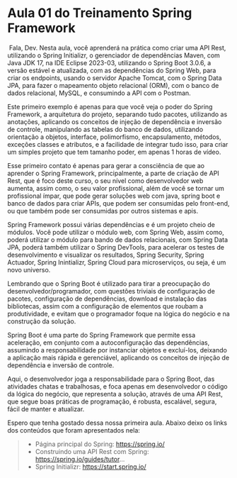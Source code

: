 # Aula 01 do Treinamento Spring Framework

﻿
Fala, Dev. Nesta aula, você aprenderá na prática como criar uma API Rest, utilizando o Spring Initializr, o gerenciador de dependências Maven, com Java JDK 17, na IDE Eclipse 2023-03, utilizando o Spring Boot 3.0.6, a versão estável e atualizada, com as dependências do Spring Web, para criar os endpoints, usando o servidor Apache Tomcat, com o Spring Data JPA, para fazer o mapeamento objeto relacional (ORM), com o banco de dados relacional, MySQL, e consumindo a API com o Postman.

Este primeiro exemplo é apenas para que você veja o poder do Spring Framework, a arquitetura do projeto, separando tudo pacotes, utilizando as anotações, aplicando os conceitos de injeção de dependência e inversão de controle, manipulando as tabelas do banco de dados, utilizando orientação a objetos, interface, polimorfismo, encapsulamento, métodos, exceções classes e atributos, e a facilidade de integrar tudo isso, para criar um simples projeto que tem tamanho poder, em apenas 1 horas de vídeo.

Esse primeiro contato é apenas para gerar a consciência de que ao aprender o Spring Framework, principalmente, a parte de criação de API Rest, que é foco deste curso, o seu nível como desenvolvedor web aumenta, assim como, o seu valor profissional, além de você se tornar um profissional ímpar, que pode gerar soluções web com java, spring boot e banco de dados para criar APIs, que podem ser consumidas pelo front-end, ou que também pode ser consumidas por outros sistemas e apis.


Spring Framework possui várias dependências e é um projeto cheio de módulos. Você pode utilizar o módulo web, com Spring Web, assim como, poderá utilizar o módulo para bando de dados relacionais, com Spring Data JPA, poderá também utilizar o Spring DevTools, para acelerar os testes de desenvolvimento e visualizar os resultados, Spring Security, Spring Actuador, Spring Inintializr, Spring Cloud para microserviços, ou seja, é um novo universo.


Lembrando que o Spring Boot é utilizado para tirar a preocupação do desenvolvedor/programador, com questões triviais de configuração de pacotes, configuração de dependências, download e instalação das bibliotecas, assim com a configuração de elementos que roubam a produtividade, e evitam que o programador foque na lógica do negócio e na construção da solução.


Spring Boot é uma parte do Spring Framework que permite essa aceleração, em conjunto com a autoconfiguração das dependências, assumindo a responsabilidade por instanciar objetos e excluí-los, deixando a aplicação mais rápida e gerenciável, aplicando os conceitos de injeção de dependência e inversão de controle.


Aqui, o desenvolvedor joga a responsabilidade para o Spring Boot, das atividades chatas e trabalhosas, e foca apenas em desenvolvedor o código da lógica do negócio, que representa a solução, através de uma API Rest, que segue boas práticas de programação, é robusta, escalável, segura, fácil de manter e atualizar.


Espero que tenha gostado dessa nossa primeira aula. Abaixo deixo os links dos conteúdos que foram apresentados nela:
>- Página principal do Spring: https://spring.io/
>- Construindo uma API Rest com Spring: https://spring.io/guides/tutor...
>- Spring Initializr: https://start.spring.io/

